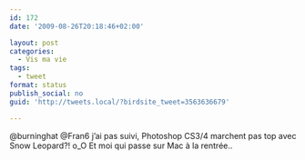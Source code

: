 ```yaml
---
id: 172
date: '2009-08-26T20:18:46+02:00'

layout: post
categories:
  - Vis ma vie
tags:
  - tweet
format: status
publish_social: no
guid: 'http://tweets.local/?birdsite_tweet=3563636679'

---
```


@burninghat @Fran6 j’ai pas suivi, Photoshop CS3/4 marchent pas top avec Snow Leopard?! o\_O Et moi qui passe sur Mac à la rentrée..